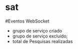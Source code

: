 # sat


#Eventos WebSocket

* grupo de serviço criado
* grupo de serviço excluído;
* total de Pesquisas realizadas
